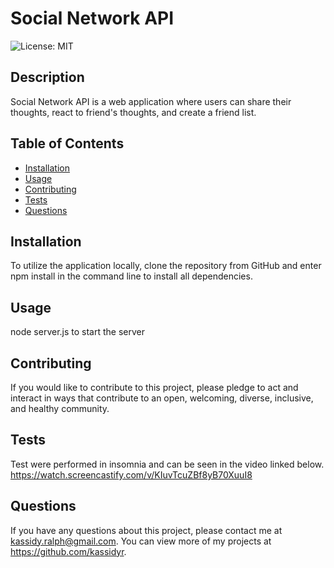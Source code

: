 # Social Network API
    
![License: MIT](https://img.shields.io/badge/License-MIT-yellow.svg)

## Description
Social Network API is a web application where users can share their thoughts, react to friend's thoughts, and create a friend list.

## Table of Contents
- [Installation](#installation)
- [Usage](#usage)
- [Contributing](#contributing)
- [Tests](#tests)
- [Questions](#questions)

## Installation
To utilize the application locally, clone the repository from GitHub and enter npm install in the command line to install all dependencies.

## Usage
node server.js to start the server

## Contributing
If you would like to contribute to this project, please pledge to act and interact in ways that contribute to an open, welcoming, diverse, inclusive, and healthy community.

## Tests
Test were performed in insomnia and can be seen in the video linked below.
https://watch.screencastify.com/v/KIuvTcuZBf8yB70XuuI8

## Questions
If you have any questions about this project, please contact me at kassidy.ralph@gmail.com. You can view more of my projects at https://github.com/kassidyr.
